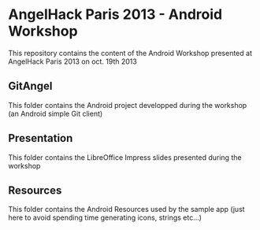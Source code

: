 # AngelHack Paris 2013 - Android Workshop #

This repository contains the content of the Android Workshop presented at AngelHack Paris 2013 on oct. 19th 2013


## GitAngel ##

This folder contains the Android project developped during the workshop (an Android simple Git client)


## Presentation ##

This folder contains the LibreOffice Impress slides presented during the workshop

## Resources ##

This folder contains the Android Resources used by the sample app (just here to avoid spending time generating icons, strings etc...)